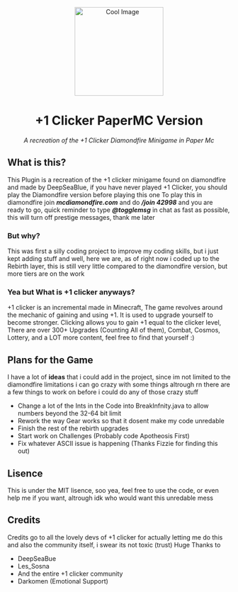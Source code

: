 <p align="center">
  <img src="https://cdn.discordapp.com/attachments/767676222137303043/1193362373013164042/ezgif-7-1744befb3e.png?ex=65ac7051&is=6599fb51&hm=9431a8813aae8f8f44863ad6be89934cb02cbfa3c2f513177a2e29cabdbdc0d2&" width="200" title="Cool Image">
<h1 align="center">+1 Clicker PaperMC Version</h1>
<p align="center"><i>A recreation of the +1 Clicker Diamondfire Minigame in Paper Mc</i></p>
</p>

## What is this?
This Plugin is a recreation of the +1 clicker minigame found on diamondfire and made by DeepSeaBlue, if you have never played +1 Clicker, you should play the Diamondfire version before playing this one
To play this in diamondfire join ***mcdiamondfire.com*** and do ***/join 42998*** and you are ready to go, quick reminder to type ***@togglemsg*** in chat as fast as possible, this will turn off prestige messages, thank me later

### But why?
This was first a silly coding project to improve my coding skills, but i just kept adding stuff and well, here we are, as of right now i coded up to the Rebirth layer, this is still very little compared to the diamondfire version, but more tiers are on the work
### Yea but What is +1 clicker anyways?
+1 clicker is an incremental made in Minecraft, The game revolves around the mechanic of gaining and using +1. It is used to upgrade yourself to become stronger. Clicking allows you to gain +1 equal to the clicker level, There are over 300+ Upgrades (Counting All of them), Combat, Cosmos, Lottery, and a LOT more content, feel free to find that yourself :)

## Plans for the Game
I have a lot of **ideas** that i could add in the project, since im not limited to the diamondfire limitations i can go crazy with some things
altrough rn there are a few things to work on before i could do any of those crazy stuff
* Change a lot of the Ints in the Code into BreakInfnity.java to allow numbers beyond the 32-64 bit limit
* Rework the way Gear works so that it dosent make my code unredable
* Finish the rest of the rebirth upgrades
* Start work on Challenges (Probably code Apotheosis First)
* Fix whatever ASCII issue is happening (Thanks Fizzie for finding this out)

## Lisence
This is under the MIT lisence, soo yea, feel free to use the code, or even help me if you want, altrough idk who would want this unredable mess

## Credits
Credits go to all the lovely devs of +1 clicker for actually letting me do this
and also the community itself, i swear its not toxic (trust)
Huge Thanks to 
- DeepSeaBue
- Les_Sosna
- And the entire +1 clicker community
- Darkomen (Emotional Support)
